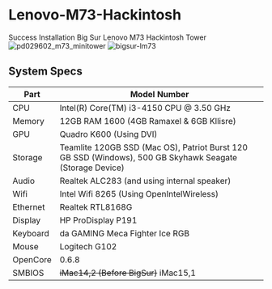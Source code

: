 # Lenovo-M73-Hackintosh
Success Installation Big Sur Lenovo M73 Hackintosh Tower
![pd029602_m73_minitower](https://user-images.githubusercontent.com/34096635/115641165-bc76bf80-a342-11eb-836f-695e5b688334.jpg)
![bigsur-lm73](https://user-images.githubusercontent.com/34096635/115641321-02cc1e80-a343-11eb-80e5-dab0e5ea2a67.png)

## System Specs

| Part | Model Number
| --- | ---
| CPU | Intel(R) Core(TM) i3-4150 CPU @ 3.50 GHz
| Memory | 12GB RAM 1600 (4GB Ramaxel & 6GB Kllisre)
| GPU | Quadro K600 (Using DVI)
| Storage | Teamlite 120GB SSD (Mac OS), Patriot Burst 120 GB SSD (Windows), 500 GB Skyhawk Seagate (Storage Device)
| Audio | Realtek ALC283 (and using internal speaker)
| Wifi | Intel Wifi 8265 (Using OpenIntelWireless)
| Ethernet | Realtek RTL8168G
| Display | HP ProDisplay P191
| Keyboard | da GAMING Meca Fighter Ice RGB
| Mouse | Logitech G102
| OpenCore | 0.6.8
| SMBIOS | ~~iMac14,2 (Before BigSur)~~ iMac15,1
